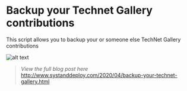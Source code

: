 # Backup your Technet Gallery contributions

This script allows you to backup your or someone else TechNet Gallery contributions

![alt text](https://github.com/damienvanrobaeys/Backup_Technet_Gallery_Contrib/blob/master/process.JPG)

> *View the full blog post here*
http://www.systanddeploy.com/2020/04/backup-your-technet-gallery.html

